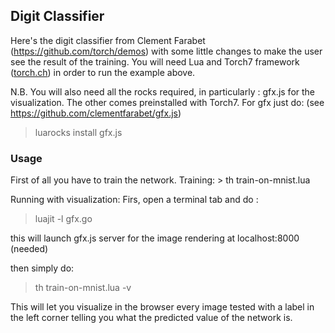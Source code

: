 <h2> Digit Classifier </h2>

Here's the digit classifier from Clement Farabet (https://github.com/torch/demos)
with some little changes to make the user see the result of the training. 
You will need Lua and Torch7 framework (<a href="http://torch.ch">torch.ch</a>) in order to run the example above. 

N.B. You will also need all the rocks required, in particularly : gfx.js for the visualization. The other comes preinstalled with Torch7. 
For gfx just do: (see https://github.com/clementfarabet/gfx.js)
> luarocks install gfx.js 


<h3> Usage </h3>
First of all you have to train the network. 
Training: 
> th train-on-mnist.lua

Running with visualization: 
Firs, open a terminal tab and do : 
> luajit -l gfx.go

this will launch gfx.js server for the image rendering at localhost:8000 (needed)

then simply do: 
> th train-on-mnist.lua -v 

This will let you visualize in the browser every image tested with a label in the left corner telling you what the predicted value of the network is. 
